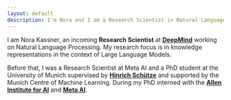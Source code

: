 ```yaml
---
layout: default
description: I'm Nora and I am a Research Scientist in Natural Language Processing.
---
```


<!-- <a href= onMouseOver="document.readmore_1.src='/img/people/Foto.jpeg';" onMouseOut="document.readmore_1.src='/img/people/Foto.jpeg';">
<img src="/img/people/Foto.jpeg" name="readmore_1" width=204px height=240px></a> -->


I am Nora Kassner, an incoming  __Research Scientist__ at [__DeepMind__](https://www.deepmind.com/) working on Natural Language Processing. My research focus is in knowledge representations in the context of Large Language Models.

Before that, I was a Research Scientist at Meta AI and a PhD student at the University of Munich supervised by [__Hinrich Schütze__](https://scholar.google.com/citations?user=qIL9dWUAAAAJ&hl=en) and supported by the Munich Centre of Machine Learning. During my PhD interned with the [__Allen Institute for AI__](https://allenai.org/) and  [__Meta AI__](https://ai.facebook.com/).
